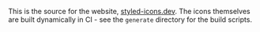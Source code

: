 This is the source for the website, [styled-icons.dev](https://styled-icons.dev). The icons themselves are built dynamically in CI - see the `generate` directory for the build scripts.
